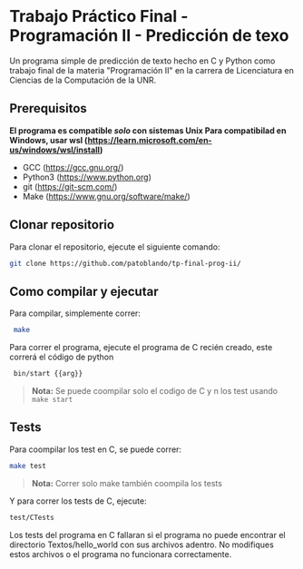 
<br />
  <h3 align="center"></h3>

  <p align="center">
    
  </p>
</div>

# Trabajo Práctico Final - Programación II - Predicción de texo

Un programa simple de predicción de texto hecho en C y Python como trabajo final de la materia "Programación II" en la carrera de Licenciatura en Ciencias de la Computación de la UNR.

## Prerequisitos
**El programa es compatible _solo_ con sistemas Unix
Para compatibilad en Windows, usar wsl (https://learn.microsoft.com/en-us/windows/wsl/install)**

- GCC (https://gcc.gnu.org/)
- Python3 (https://www.python.org)
- git (https://git-scm.com/)
- Make (https://www.gnu.org/software/make/)

## Clonar repositorio  

  Para clonar el repositorio, ejecute el siguiente comando:
  
  ```sh
  git clone https://github.com/patoblando/tp-final-prog-ii/
  ```
  
## Como compilar y ejecutar

  Para compilar, simplemente correr:

 ```sh
  make
  ```

  Para correr el programa, ejecute el programa de C recién creado, este correrá el código de python
 ```sh
  bin/start {{arg}} 
  ```
  
  > **Nota:** Se puede coompilar solo el codigo de C y n los test usando ```make start```

## Tests
  Para coompilar los test en C, se puede correr:
  ```sh
  make test
  ```
  > **Nota:** Correr solo make también coompila los tests

  Y para correr los tests de C, ejecute:

  ```sh
  test/CTests
  ```

  Los tests del programa en C fallaran si el programa no puede encontrar el directorio Textos/hello_world   con sus archivos adentro.
  No modifiques estos archivos o el programa no funcionara correctamente.
